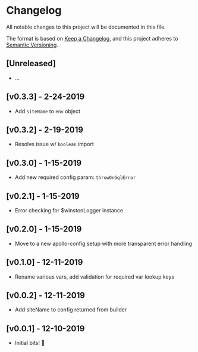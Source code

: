 # Changelog

All notable changes to this project will be documented in this file.

The format is based on [Keep a Changelog](https://keepachangelog.com/en/1.0.0/),
and this project adheres to [Semantic Versioning](https://semver.org/spec/v2.0.0.html).

## [Unreleased]

- ...

## [v0.3.3] - 2-24-2019

- Add `siteName` to `env` object

## [v0.3.2] - 2-19-2019

- Resolve issue w/ `boolean` import

## [v0.3.0] - 1-15-2019

- Add new required config param: `throwOnGqlError`

## [v0.2.1] - 1-15-2019

- Error checking for $winstonLogger instance

## [v0.2.0] - 1-15-2019

- Move to a new apollo-config setup with more transparent error handling

## [v0.1.0] - 12-11-2019

- Rename various vars, add validation for required var lookup keys

## [v0.0.2] - 12-11-2019

- Add siteName to config returned from builder

## [v0.0.1] - 12-10-2019

- Initial bits! 🎉

